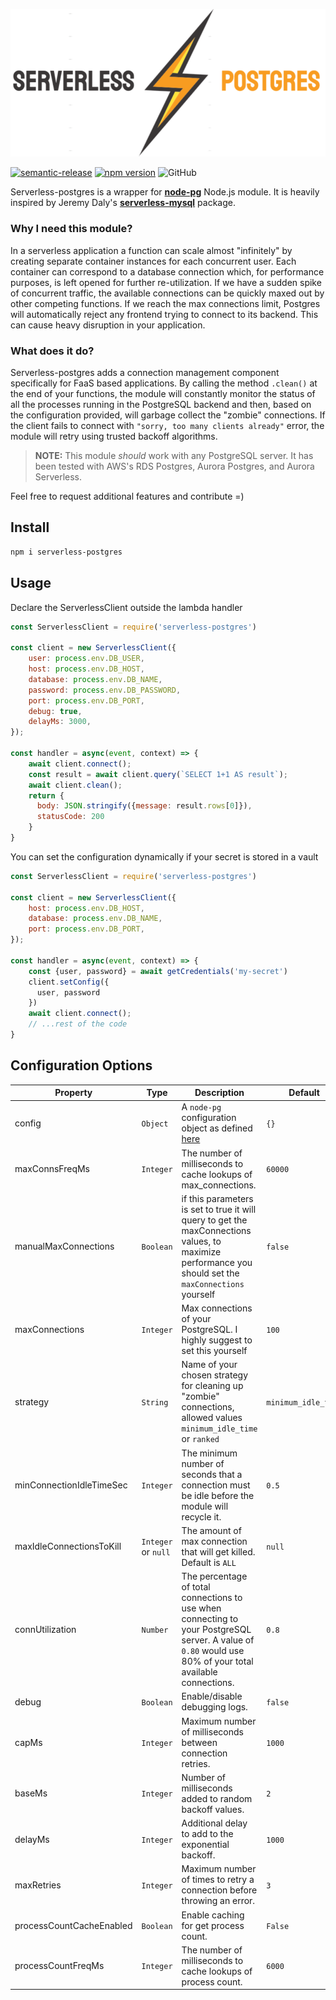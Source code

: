 [![Serverless-postgres](logo.png)](https://github.com/MatteoGioioso/serverless-pg/)

[![semantic-release](https://img.shields.io/badge/%20%20%F0%9F%93%A6%F0%9F%9A%80-semantic--release-e10079.svg)](https://github.com/MatteoGioioso/serverless-pg)
[![npm version](https://badge.fury.io/js/serverless-postgres.svg)](https://badge.fury.io/js/serverless-postgres)
![GitHub](https://img.shields.io/github/license/MatteoGioioso/serverless-pg)

Serverless-postgres is a wrapper for **[node-pg](https://github.com/brianc/node-postgres)** Node.js module.
It is heavily inspired by Jeremy Daly's **[serverless-mysql](https://github.com/jeremydaly/serverless-mysql)** package.

### Why I need this module?
In a serverless application a function can scale almost "infinitely" by creating separate container instances 
for each concurrent user. 
Each container can correspond to a database connection which, for performance purposes, is left opened for further
re-utilization. If we have a sudden spike of concurrent traffic, the available connections can be quickly maxed out
by other competing functions.
If we reach the max connections limit, Postgres will automatically reject any frontend trying to connect to its backend.
This can cause heavy disruption in your application.

### What does it do?
Serverless-postgres adds a connection management component specifically for FaaS based applications.
By calling the method `.clean()` at the end of your functions, the module will constantly monitor the status of all
the processes running in the PostgreSQL backend and then, based on the configuration provided, 
will garbage collect the "zombie" connections.
If the client fails to connect with `"sorry, too many clients already"` error, the module will retry
using trusted backoff algorithms.

> **NOTE:** This module *should* work with any PostgreSQL server. 
It has been tested with AWS's RDS Postgres, Aurora Postgres, and Aurora Serverless.

Feel free to request additional features and contribute =)

## Install

```bash
npm i serverless-postgres
```

## Usage

Declare the ServerlessClient outside the lambda handler

```javascript
const ServerlessClient = require('serverless-postgres')

const client = new ServerlessClient({
    user: process.env.DB_USER,
    host: process.env.DB_HOST,
    database: process.env.DB_NAME,
    password: process.env.DB_PASSWORD,
    port: process.env.DB_PORT,
    debug: true,
    delayMs: 3000,
});

const handler = async(event, context) => {
    await client.connect();
    const result = await client.query(`SELECT 1+1 AS result`);
    await client.clean();
    return {
      body: JSON.stringify({message: result.rows[0]}),
      statusCode: 200
    }
}

```

You can set the configuration dynamically if your secret is stored in a vault

```javascript
const ServerlessClient = require('serverless-postgres')

const client = new ServerlessClient({
    host: process.env.DB_HOST,
    database: process.env.DB_NAME,
    port: process.env.DB_PORT,
});

const handler = async(event, context) => {
    const {user, password} = await getCredentials('my-secret')
    client.setConfig({
      user, password
    })
    await client.connect();
    // ...rest of the code
}

```



## Configuration Options

| Property | Type | Description | Default |
| -------- | ---- | ----------- | ------- |
| config | `Object` | A `node-pg` configuration object as defined [here](https://node-postgres.com/api/client) | `{}` |
| maxConnsFreqMs | `Integer` | The number of milliseconds to cache lookups of max_connections. | `60000` |
| manualMaxConnections | `Boolean` | if this parameters is set to true it will query to get the maxConnections values, to maximize performance you should set the `maxConnections` yourself | `false` |
| maxConnections | `Integer` | Max connections of your PostgreSQL. I highly suggest to set this yourself | `100` |
| strategy | `String` | Name of your chosen strategy for cleaning up "zombie" connections, allowed values `minimum_idle_time` or `ranked` | `minimum_idle_time` |
| minConnectionIdleTimeSec | `Integer` | The minimum number of seconds that a connection must be idle before the module will recycle it. | `0.5` |
| maxIdleConnectionsToKill | `Integer` or `null` | The amount of max connection that will get killed. Default is `ALL` | `null` |
| connUtilization | `Number` | The percentage of total connections to use when connecting to your PostgreSQL server. A value of `0.80` would use 80% of your total available connections. | `0.8` |
| debug | `Boolean` | Enable/disable debugging logs. | `false` |
| capMs | `Integer` | Maximum number of milliseconds between connection retries. | `1000` |
| baseMs | `Integer` | Number of milliseconds added to random backoff values. | `2` |
| delayMs | `Integer` | Additional delay to add to the exponential backoff. | `1000` |
| maxRetries | `Integer` | Maximum number of times to retry a connection before throwing an error. | `3` |
| processCountCacheEnabled | `Boolean` | Enable caching for get process count. | `False` |
| processCountFreqMs | `Integer` | The number of milliseconds to cache lookups of process count. | `6000` |
